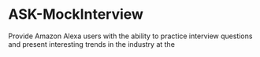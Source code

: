 # ASK-MockInterview
Provide Amazon Alexa users with the ability to practice interview questions and present interesting trends in the industry at the 
